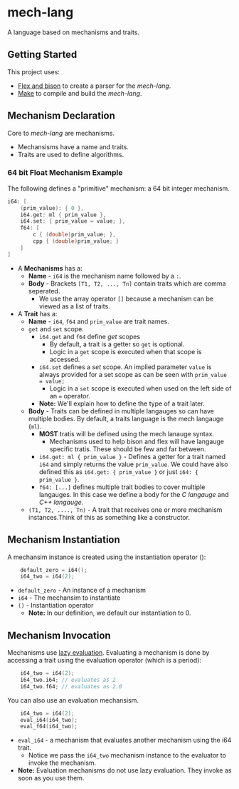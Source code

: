 # mech-lang

A language based on mechanisms and traits.

## Getting Started

This project uses:

- [Flex and bison][flex_and_bison] to create a parser for the *mech-lang*.
- [Make][makefile-learn] to compile and build the *mech-lang*.

## Mechanism Declaration

Core to *mech-lang* are mechanisms.

* Mechansisms have a name and traits.
* Traits are used to define algorithms.

### 64 bit Float Mechanism Example

The following defines a "primitive" mechanism: a 64 bit integer mechanism.

```c
i64: [
    (prim_value): { 0 },
    i64.get: ml { prim_value },
    i64.set: { prim_value = value; },
    f64: [
        c { (double)prim_value; },
        cpp { (double)prim_value; }
    ]
]
```

- A **Mechanisms** has a:
    - **Name** - `i64` is the mechanism name followed by a `:`.
    - **Body** - Brackets `[T1, T2, ..., Tn]` contain traits which are comma seperated.
        - We use the array operator `[]` because a mechanism can be viewed as a list of traits.
- A **Trait** has a:
    - **Name** - `i64`, `f64` and `prim_value` are trait names.
    - `get` and `set` scope.
        - `i64.get` and `f64` define *get* scopes
            - By default, a trait is a getter so `get` is optional.
            - Logic in a `get` scope is executed when that scope is accessed.
        - `i64.set` defines a *set* scope. An implied parameter `value` is always provided for a set scope as can be seen with `prim_value = value;`
            - Logic in a `set` scope is executed when used on the left side of an `=` operator.
        - **Note:** We'll explain how to define the type of a trait later.
    - **Body** - Traits can be defined in multiple langauges so can have multiple bodies. By default, a traits language is the mech langauge (`ml`).
        - **MOST** tratis will be defined using the mech lanauge syntax.
            - Mechanisms used to help bison and flex will have langauge specific tratis. These should be few and far between.
        - `i64.get: ml { prim_value }` - Defines a getter for a trait named `i64` and simply returns the value `prim_value`. We could have also defined this as `i64.get: { prim_value }` or just `i64: { prim_value }`.
        - `f64: [...]` defines multiple trait bodies to cover multiple langauges. In this case we define a body for the *C langauge* and *C++ langauge*.
    - `(T1, T2, ...., Tn)` - A trait that receives one or more mechanism instances.Think of this as something like a constructor.

## Mechanism Instantiation

A mechansim instance is created using the instantiation operator ():

```c
    default_zero = i64();
    i64_two = i64(2);
```

- `default_zero` - An instance of a mechanism
- `i64` - The mechansim to instantiate
- `()` - Instantiation operator
    - **Note:** In our definition, we default our instantiation to 0.

## Mechanism Invocation

Mechanisms use [lazy evaluation][lazy_evaluation]. Evaluating a mechanism is done by accessing a trait using the evaluation operator (which is a period):

```c
    i64_two = i64(2);
    i64_two.i64; // evaluates as 2
    i64_two.f64; // evaluates as 2.0
```

You can also use an evaluation mechansism.

```c
    i64_two = i64(2);
    eval_i64(i64_two);
    eval_f64(i64_two);
```

- `eval_i64` - a mechanism that evaluates another mechanism using the i64 trait.
    - Notice we pass the `i64_two` mechanism instance to the evaluator to invoke the mechanism.
- **Note:** Evaluation mechanisms do not use lazy evaluation. They invoke as soon as you use them.

[lazy_evaluation]: https://en.wikipedia.org/wiki/Lazy_evaluation
[flex_and_bison]: http://aquamentus.com/flex_bison.html
[makefile-intro]: https://www.youtube.com/watch?v=aw9wHbFTnAQ
[makefile-gnu]: https://www.gnu.org/software/make/manual/make.html
[makefile-learn]: https://github.com/mechanisms/makefile-learn

